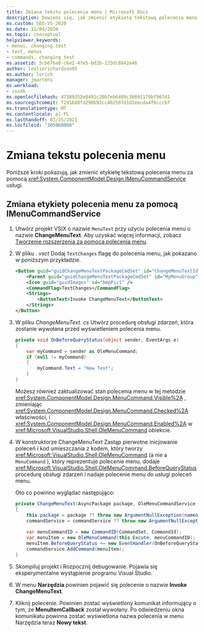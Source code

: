 ```yaml
---
title: Zmiana tekstu polecenia menu | Microsoft Docs
description: Dowiedz się, jak zmienić etykietę tekstową polecenia menu za pomocą usługi IMenuCommandService, przeglądając ten przykład kodu.
ms.custom: SEO-VS-2020
ms.date: 11/04/2016
ms.topic: conceptual
helpviewer_keywords:
- menus, changing text
- text, menus
- commands, changing text
ms.assetid: 5cb676a0-c6e2-47e5-bd2b-133dc8842e46
author: leslierichardson95
ms.author: lerich
manager: jmartens
ms.workload:
- vssdk
ms.openlocfilehash: 47389352e0491c20b7eb6409c36091179bf967d1
ms.sourcegitcommit: f2916d8fd296b92cc402597d1d1eecda4f6cccbf
ms.translationtype: MT
ms.contentlocale: pl-PL
ms.lasthandoff: 03/25/2021
ms.locfileid: "105068066"
---
```

# <a name="change-the-text-of-a-menu-command"></a>Zmiana tekstu polecenia menu
Poniższe kroki pokazują, jak zmienić etykietę tekstową polecenia menu za pomocą <xref:System.ComponentModel.Design.IMenuCommandService> usługi.

## <a name="changing-a-menu-command-label-with-the-imenucommandservice"></a>Zmiana etykiety polecenia menu za pomocą IMenuCommandService

1. Utwórz projekt VSIX o nazwie `MenuText` przy użyciu polecenia menu o nazwie **ChangeMenuText**. Aby uzyskać więcej informacji, zobacz [Tworzenie rozszerzenia za pomocą polecenia menu](../extensibility/creating-an-extension-with-a-menu-command.md).

2. W pliku *. vsct* Dodaj `TextChanges` flagę do polecenia menu, jak pokazano w poniższym przykładzie.

    ```xml
    <Button guid="guidChangeMenuTextPackageCmdSet" id="ChangeMenuTextId" priority="0x0100" type="Button">
        <Parent guid="guidChangeMenuTextPackageCmdSet" id="MyMenuGroup" />
        <Icon guid="guidImages" id="bmpPic1" />
        <CommandFlag>TextChanges</CommandFlag>
        <Strings>
            <ButtonText>Invoke ChangeMenuText</ButtonText>
        </Strings>
    </Button>
    ```

3. W pliku *ChangeMenuText. cs* Utwórz procedurę obsługi zdarzeń, która zostanie wywołana przed wyświetleniem polecenia menu.

    ```csharp
    private void OnBeforeQueryStatus(object sender, EventArgs e)
    {
        var myCommand = sender as OleMenuCommand;
        if (null != myCommand)
        {
            myCommand.Text = "New Text";
        }
    }
    ```

    Możesz również zaktualizować stan polecenia menu w tej metodzie <xref:System.ComponentModel.Design.MenuCommand.Visible%2A> , zmieniając <xref:System.ComponentModel.Design.MenuCommand.Checked%2A> właściwości, i <xref:System.ComponentModel.Design.MenuCommand.Enabled%2A> w <xref:Microsoft.VisualStudio.Shell.OleMenuCommand> obiekcie.

4. W konstruktorze ChangeMenuText Zastąp pierwotne inicjowanie poleceń i kod umieszczania z kodem, który tworzy <xref:Microsoft.VisualStudio.Shell.OleMenuCommand> (a nie a `MenuCommand` ), który reprezentuje polecenie menu, dodaje <xref:Microsoft.VisualStudio.Shell.OleMenuCommand.BeforeQueryStatus> procedurę obsługi zdarzeń i nadaje polecenie menu do usługi poleceń menu.

    Oto co powinno wyglądać następująco:

    ```csharp
    private ChangeMenuText(AsyncPackage package, OleMenuCommandService commandService)
    {
        this.package = package ?? throw new ArgumentNullException(nameof(package));
        commandService = commandService ?? throw new ArgumentNullException(nameof(commandService));
        
        var menuCommandID = new CommandID(CommandSet, CommandId);
        var menuItem = new OleMenuCommand(this.Excute, menuCommandID);
        menuItem.BeforeQueryStatus += new EventHandler(OnBeforeQueryStatus);
        commandService.AddCommand(menuItem);
    }
    ```

5. Skompiluj projekt i Rozpocznij debugowanie. Pojawia się eksperymentalne wystąpienie programu Visual Studio.

6. W menu **Narzędzia** powinien pojawić się polecenie o nazwie **Invoke ChangeMenuText**.

7. Kliknij polecenie. Powinien zostać wyświetlony komunikat informujący o tym, że **MenuItemCallback** został wywołany. Po odwiedzeniu okna komunikatu powinna zostać wyświetlona nazwa polecenia w menu Narzędzia teraz **Nowy tekst**.
